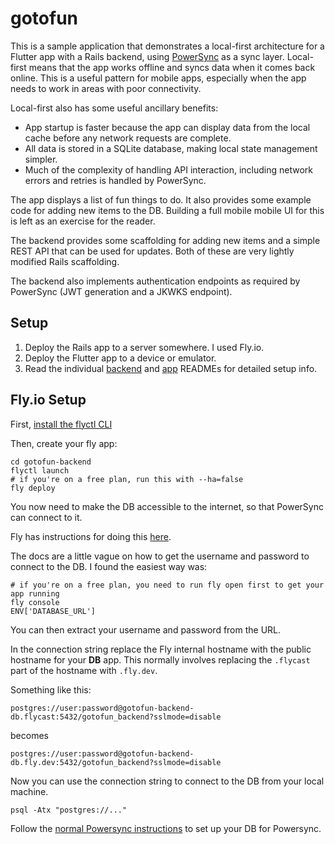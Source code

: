 # gotofun

This is a sample application that demonstrates a local-first architecture for a Flutter app with a Rails backend, using [PowerSync](https://www.powersync.com/) as a sync layer.  Local-first means that the app works offline and syncs data when it comes back online. This is a useful pattern for mobile apps, especially when the app needs to work in areas with poor connectivity.

Local-first also has some useful ancillary benefits:

 - App startup is faster because the app can display data from the local cache before any network requests are complete.
 - All data is stored in a SQLite database, making local state management simpler.
 - Much of the complexity of handling API interaction, including network errors and retries is handled by PowerSync.

The app displays a list of fun things to do. It also provides some example code for adding new items to the DB. Building a full mobile mobile UI for this is left as an exercise for the reader.

The backend provides some scaffolding for adding new items and a simple REST API that can be used for updates. Both of these are very lightly modified Rails scaffolding.

The backend also implements authentication endpoints as required by PowerSync (JWT generation and a JKWKS endpoint).

## Setup

1. Deploy the Rails app to a server somewhere. I used Fly.io.
2. Deploy the Flutter app to a device or emulator.
3. Read the individual [backend](./gotofun-backend/README.md) and [app](./gotofun-app/README.md) READMEs for detailed setup info.

## Fly.io Setup

First, [install the flyctl CLI](https://fly.io/docs/hands-on/install-flyctl/)

Then, create your fly app:

```
cd gotofun-backend
flyctl launch
# if you're on a free plan, run this with --ha=false
fly deploy
```

You now need to make the DB accessible to the internet, so that PowerSync can connect to it.

Fly has instructions for doing this [here](https://fly.io/docs/postgres/connecting/connecting-external/).

The docs are a little vague on how to get the username and password to connect to the DB. I found the easiest way was:

```
# if you're on a free plan, you need to run fly open first to get your app running
fly console
ENV['DATABASE_URL']
```

You can then extract your username and password from the URL.

In the connection string replace the Fly internal hostname with the public hostname for your **DB** app. This normally involves replacing the `.flycast` part of the hostname with `.fly.dev`.

Something like this:

```
postgres://user:password@gotofun-backend-db.flycast:5432/gotofun_backend?sslmode=disable
```

becomes

```
postgres://user:password@gotofun-backend-db.fly.dev:5432/gotofun_backend?sslmode=disable
```

Now you can use the connection string to connect to the DB from your local machine.

```
psql -Atx "postgres://..."
```

Follow the [normal Powersync instructions](https://docs.powersync.com/usage/installation/database-setup/fly-postgres) to set up your DB for Powersync.